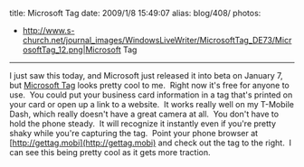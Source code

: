 title: Microsoft Tag
date: 2009/1/8 15:49:07
alias: blog/408/
photos:
- http://www.s-church.net/journal_images/WindowsLiveWriter/MicrosoftTag_DE73/MicrosoftTag_12.png|Microsoft Tag
---
I just saw this today, and Microsoft just released it into beta on January 7, but [Microsoft Tag](http://www.microsoft.com/tag) looks pretty cool to me.  Right now it's free for anyone to use.  You could put your business card information in a tag that's printed on your card or open up a link to a website.  It works really well on my T-Mobile Dash, which really doesn't have a great camera at all.  You don't have to hold the phone steady.  It will recognize it instantly even if you're pretty shaky while you're capturing the tag.  Point your phone browser at [http://gettag.mobi](http://gettag.mobi) and check out the tag to the right.  I can see this being pretty cool as it gets more traction.